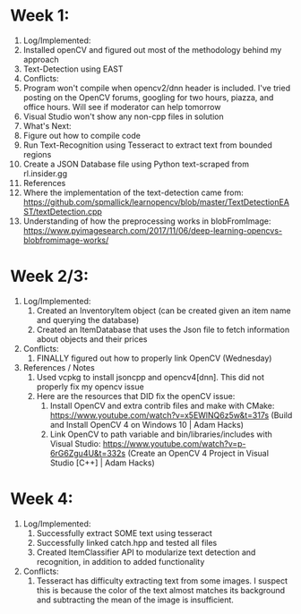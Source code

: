# Week 1:
1. Log/Implemented:
  1. Installed openCV and figured out most of the methodology behind my approach
  1. Text-Detection using EAST
1. Conflicts:
  1. Program won't compile when opencv2/dnn header is included. I've tried posting on the OpenCV forums, googling for two hours, piazza, and office hours. Will see if moderator can help tomorrow
  1. Visual Studio won't show any non-cpp files in solution
1. What's Next:
  1. Figure out how to compile code
  1. Run Text-Recognition using Tesseract to extract text from bounded regions
  1. Create a JSON Database file using Python text-scraped from rl.insider.gg
1. References
  1. Where the implementation of the text-detection came from: https://github.com/spmallick/learnopencv/blob/master/TextDetectionEAST/textDetection.cpp
  1. Understanding of how the preprocessing works in blobFromImage: https://www.pyimagesearch.com/2017/11/06/deep-learning-opencvs-blobfromimage-works/

# Week 2/3:
1. Log/Implemented:
   1. Created an InventoryItem object (can be created given an item name and querying the database)
   1. Created an ItemDatabase that uses the Json file to fetch information about objects and their prices
1. Conflicts:
   1. FINALLY figured out how to properly link OpenCV (Wednesday)
1. References / Notes
   1. Used vcpkg to install jsoncpp and opencv4[dnn]. This did not properly fix my opencv issue
   1. Here are the resources that DID fix the openCV issue:
      1. Install OpenCV and extra contrib files and make with CMake: https://www.youtube.com/watch?v=x5EWlNQ6z5w&t=317s (Build and Install OpenCV 4 on Windows 10 | Adam Hacks)
      1. Link OpenCV to path variable and bin/libraries/includes with Visual Studio: https://www.youtube.com/watch?v=p-6rG6Zgu4U&t=332s (Create an OpenCV 4 Project in Visual Studio [C++] | Adam Hacks)

# Week 4:
1. Log/Implemented:
   1. Successfully extract SOME text using tesseract
   1. Successfully linked catch.hpp and tested all files
   1. Created ItemClassifier API to modularize text detection and recognition, in addition to added functionality
1. Conflicts:
   1. Tesseract has difficulty extracting text from some images. I suspect this is because the color of the text almost matches its background and subtracting the mean of the image is insufficient.
